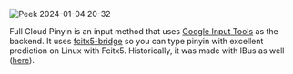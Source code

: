 ![Peek 2024-01-04 20-32](https://github.com/qingxiang-jia/full-cloud-pinyin/assets/5571586/6fc3a74f-f206-439d-aae7-2f255b202c6f)

Full Cloud Pinyin is an input method that uses [Google Input Tools](https://www.google.com/inputtools/try/) as the backend. It uses [fcitx5-bridge](https://github.com/qingxiang-jia/fcitx5-bridge) so you can type pinyin with excellent prediction on Linux with Fcitx5. Historically, it was made with IBus as well ([here](https://github.com/qingxiang-jia/ibus-cloud-pinyin)).
